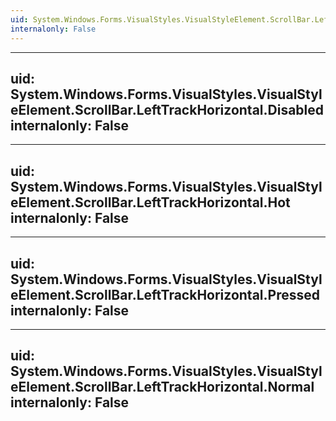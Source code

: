 ```yaml
---
uid: System.Windows.Forms.VisualStyles.VisualStyleElement.ScrollBar.LeftTrackHorizontal
internalonly: False
---
```


---
uid: System.Windows.Forms.VisualStyles.VisualStyleElement.ScrollBar.LeftTrackHorizontal.Disabled
internalonly: False
---

---
uid: System.Windows.Forms.VisualStyles.VisualStyleElement.ScrollBar.LeftTrackHorizontal.Hot
internalonly: False
---

---
uid: System.Windows.Forms.VisualStyles.VisualStyleElement.ScrollBar.LeftTrackHorizontal.Pressed
internalonly: False
---

---
uid: System.Windows.Forms.VisualStyles.VisualStyleElement.ScrollBar.LeftTrackHorizontal.Normal
internalonly: False
---
